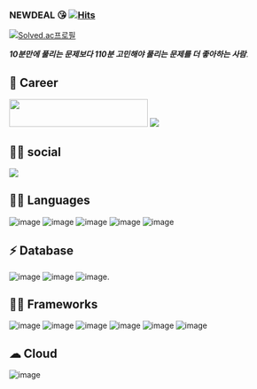### NEWDEAL :kissing_heart:   [![Hits](https://hits.seeyoufarm.com/api/count/incr/badge.svg?url=https%3A%2F%2Fgithub.com%2Fnewdeal123&count_bg=%23237DD5&title_bg=%23555555&icon=github.svg&icon_color=%23E7E7E7&title=hits&edge_flat=false)](https://hits.seeyoufarm.com)    
[![Solved.ac프로필](http://mazassumnida.wtf/api/v2/generate_badge?boj=newdeal)](https://solved.ac/newdeal)

***10분만에 풀리는 문제보다  110분 고민해야 풀리는 문제를 더 좋아하는 사람***.  
## 🥳 Career
<img src="https://user-images.githubusercontent.com/31841502/140869469-d7706cfb-ea8f-4413-9628-72e027b3b710.png" width="250" height="50"/>
<img src="https://user-images.githubusercontent.com/31841502/140870060-298ee535-cef1-41e2-96ab-a292eee79500.png"/>

## 👨👩 social
<a href="https://www.linkedin.com/in/cheongun-seo-4502501b7/">
  <img src="https://img.shields.io/badge/LinkedIn-0077B5?style=for-the-badge&logo=linkedin&logoColor=white" />
 </a>
 
## 👩‍💻 Languages
![image](https://img.shields.io/badge/JavaScript-F7DF1E?style=for-the-badge&logo=javascript&logoColor=black)
![image](https://img.shields.io/badge/TypeScript-007ACC?style=for-the-badge&logo=typescript&logoColor=white)
![image](https://img.shields.io/badge/C-00599C?style=for-the-badge&logo=c&logoColor=white)
![image](https://img.shields.io/badge/C%2B%2B-00599C?style=for-the-badge&logo=c%2B%2B&logoColor=white)
![image](https://img.shields.io/badge/Java-ED8B00?style=for-the-badge&logo=java&logoColor=white)
## ⚡ Database
![image](https://img.shields.io/badge/MySQL-00000F?style=for-the-badge&logo=mysql&logoColor=white)
![image](https://img.shields.io/badge/MongoDB-4EA94B?style=for-the-badge&logo=mongodb&logoColor=white)
![image](https://img.shields.io/badge/Amazon%20DynamoDB-4053D6?style=for-the-badge&logo=Amazon%20DynamoDB&logoColor=white).  
## 🤹‍♀️ Frameworks   
![image](https://img.shields.io/badge/Node.js-339933?style=for-the-badge&logo=nodedotjs&logoColor=white)
![image](https://img.shields.io/badge/npm-CB3837?style=for-the-badge&logo=npm&logoColor=white)
![image](https://img.shields.io/badge/Yarn-2C8EBB?style=for-the-badge&logo=yarn&logoColor=white)
![image](https://img.shields.io/badge/jQuery-0769AD?style=for-the-badge&logo=jquery&logoColor=white)
![image](https://img.shields.io/badge/Docker-2CA5E0?style=for-the-badge&logo=docker&logoColor=white)
![image](https://img.shields.io/badge/Git-F05032?style=for-the-badge&logo=git&logoColor=white)   
## ☁ Cloud    
![image](https://img.shields.io/badge/Amazon_AWS-232F3E?style=for-the-badge&logo=amazon-aws&logoColor=white)

